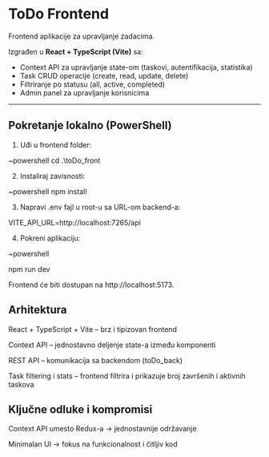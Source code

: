 # ToDo Frontend

Frontend aplikacije za upravljanje zadacima.

Izgrađen u **React + TypeScript (Vite)** sa:
- Context API za upravljanje state-om (taskovi, autentifikacija, statistika)
- Task CRUD operacije (create, read, update, delete)
- Filtriranje po statusu (all, active, completed)
- Admin panel za upravljanje korisnicima

---

## Pokretanje lokalno (PowerShell)

1. Uđi u frontend folder:

~powershell
cd .\toDo_front

2. Instaliraj zavisnosti:

~powershell
npm install

3. Napravi .env fajl u root-u sa URL-om backend-a:

VITE_API_URL=http://localhost:7265/api

4. Pokreni aplikaciju:

~powershell

npm run dev

Frontend će biti dostupan na http://localhost:5173.

## Arhitektura

React + TypeScript + Vite – brz i tipizovan frontend

Context API – jednostavno deljenje state-a između komponenti

REST API – komunikacija sa backendom (toDo_back)

Task filtering i stats – frontend filtrira i prikazuje broj završenih i aktivnih taskova

## Ključne odluke i kompromisi

Context API umesto Redux-a → jednostavnije održavanje

Minimalan UI → fokus na funkcionalnost i čitljiv kod
